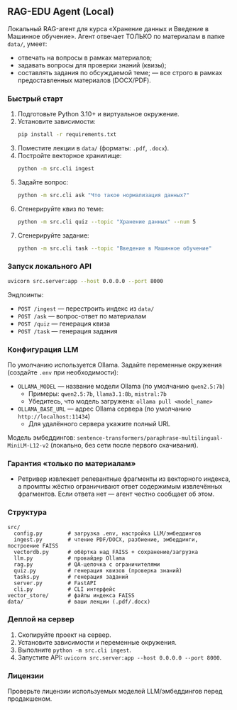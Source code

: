 ## RAG-EDU Agent (Local)

Локальный RAG-агент для курса «Хранение данных и Введение в Машинное обучение».
Агент отвечает ТОЛЬКО по материалам в папке `data/`, умеет:
- отвечать на вопросы в рамках материалов;
- задавать вопросы для проверки знаний (квизы);
- составлять задания по обсуждаемой теме;
— все строго в рамках предоставленных материалов (DOCX/PDF).

### Быстрый старт
1) Подготовьте Python 3.10+ и виртуальное окружение.
2) Установите зависимости:
   ```bash
   pip install -r requirements.txt
   ```
3) Поместите лекции в `data/` (форматы: `.pdf`, `.docx`).
4) Постройте векторное хранилище:
   ```bash
   python -m src.cli ingest
   ```
5) Задайте вопрос:
   ```bash
   python -m src.cli ask "Что такое нормализация данных?"
   ```
6) Сгенерируйте квиз по теме:
   ```bash
   python -m src.cli quiz --topic "Хранение данных" --num 5
   ```
7) Сгенерируйте задание:
   ```bash
   python -m src.cli task --topic "Введение в Машинное обучение"
   ```

### Запуск локального API
```bash
uvicorn src.server:app --host 0.0.0.0 --port 8000
```

Эндпоинты:
- `POST /ingest` — перестроить индекс из `data/`
- `POST /ask` — вопрос-ответ по материалам
- `POST /quiz` — генерация квиза
- `POST /task` — генерация задания

### Конфигурация LLM
По умолчанию используется Ollama.
Задайте переменные окружения (создайте `.env` при необходимости):

- `OLLAMA_MODEL` — название модели Ollama (по умолчанию `qwen2.5:7b`)
  - Примеры: `qwen2.5:7b`, `llama3.1:8b`, `mistral:7b`
  - Убедитесь, что модель загружена: `ollama pull <model_name>`
- `OLLAMA_BASE_URL` — адрес Ollama сервера (по умолчанию `http://localhost:11434`)
  - Для удалённого сервера укажите полный URL

Модель эмбеддингов: `sentence-transformers/paraphrase-multilingual-MiniLM-L12-v2` (локально, без сети после первого скачивания).

### Гарантия «только по материалам»
- Ретривер извлекает релевантные фрагменты из векторного индекса, а промпты жёстко ограничивают ответ содержимым извлечённых фрагментов. Если ответа нет — агент честно сообщает об этом.

### Структура
```
src/
  config.py        # загрузка .env, настройка LLM/эмбеддингов
  ingest.py        # чтение PDF/DOCX, разбиение, эмбеддинги, построение FAISS
  vectordb.py      # обёртка над FAISS + сохранение/загрузка
  llm.py           # провайдер Ollama
  rag.py           # QA-цепочка с ограничителями
  quiz.py          # генерация квизов (проверка знаний)
  tasks.py         # генерация заданий
  server.py        # FastAPI
  cli.py           # CLI интерфейс
vector_store/      # файлы индекса FAISS
data/              # ваши лекции (.pdf/.docx)
```

### Деплой на сервер
1) Скопируйте проект на сервер.
2) Установите зависимости и переменные окружения.
3) Выполните `python -m src.cli ingest`.
4) Запустите API: `uvicorn src.server:app --host 0.0.0.0 --port 8000`.

### Лицензии
Проверьте лицензии используемых моделей LLM/эмбеддингов перед продакшеном.

